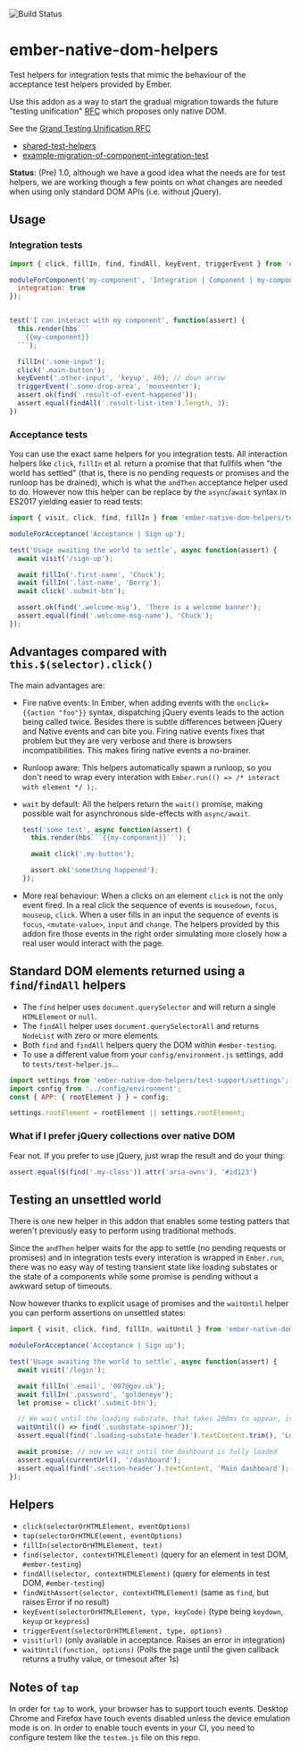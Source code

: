 ![Build Status](https://travis-ci.org/cibernox/ember-native-dom-helpers.svg?branch=master)

# ember-native-dom-helpers

Test helpers for integration tests that mimic the behaviour of the acceptance
test helpers provided by Ember.

Use this addon as a way to start the gradual migration towards the future
"testing unification" [RFC][emberjs/rfcs/pull/119] which proposes only native DOM.

See the [Grand Testing Unification RFC][emberjs/rfcs/pull/119]

- [shared-test-helpers]
- [example-migration-of-component-integration-test]

[emberjs/rfcs/pull/119]: https://github.com/emberjs/rfcs/pull/119
[shared-test-helpers]: https://github.com/rwjblue/rfcs/blob/42/text/0000-grand-testing-unification.md#shared-test-helpers
[example-migration-of-component-integration-test]: https://github.com/rwjblue/rfcs/blob/42/text/0000-grand-testing-unification.md#example-migration-of-component-integration-test

**Status**: (Pre) 1.0, although we have a good idea what the needs are for
test helpers, we are working though a few points on what changes are needed
when using only standard DOM APIs (i.e. without jQuery).


## Usage


### Integration tests

```js
import { click, fillIn, find, findAll, keyEvent, triggerEvent } from 'ember-native-dom-helpers/test-support/helpers';

moduleForComponent('my-component', 'Integration | Component | my-component', {
  integration: true
});


test('I can interact with my component', function(assert) {
  this.render(hbs```
    {{my-component}}
  ```);

  fillIn('.some-input');
  click('.main-button');
  keyEvent('.other-input', 'keyup', 40); // down arrow
  triggerEvent('.some-drop-area', 'mouseenter');
  assert.ok(find('.result-of-event-happened'));
  assert.equal(findAll('.result-list-item').length, 3);
})
```

### Acceptance tests

You can use the exact same helpers for you integration tests. All interaction helpers like
`click`, `fillIn` et al. return a promise that that fullfils when "the world has settled"
(that is, there is no pending requests or promises and the runloop has be drained), which
is what the `andThen` acceptance helper used to do.
However now this helper can be replace by the `async`/`await` syntax in ES2017 yielding
easier to read tests:

```js
import { visit, click, find, fillIn } from 'ember-native-dom-helpers/test-support/helpers';

moduleForAcceptance('Acceptance | Sign up');

test('Usage awaiting the world to settle', async function(assert) {
  await visit('/sign-up');

  await fillIn('.first-name', 'Chuck');
  await fillIn('.last-name', 'Berry');
  await click('.submit-btn');

  assert.ok(find('.welcome-msg'), 'There is a welcome banner');
  assert.equal(find('.welcome-msg-name'), 'Chuck');
});
```

## Advantages compared with `this.$(selector).click()`

The main advantages are:

- Fire native events: In Ember, when adding events with the `onclick={{action "foo"}}` syntax,
  dispatching jQuery events leads to the action being called twice. Besides there is subtle
  differences between jQuery and Native events and can bite you. Firing native events fixes
  that problem but they are very verbose and there is browsers incompatibilities.
  This makes firing native events a no-brainer.

- Runloop aware: This helpers automatically spawn a runloop, so you don't need to wrap
  every interation with `Ember.run(() => /* interact with element */ );`.

- `wait` by default: All the helpers return the `wait()` promise, making possible wait
  for asynchronous side-effects with `async/await`.

  ```js
  test('some test', async function(assert) {
    this.render(hbs```{{my-component}}```);

    await click('.my-button');

    assert.ok('something happened');
  });
  ```

- More real behaviour: When a clicks on an element `click` is not the only event fired. In a
  real click the sequence of events is `mousedown`, `focus`, `mouseup`, `click`. When a user
  fills in an input the sequence of events is `focus`, `<mutate-value>`, `input` and `change`.
  The helpers provided by this addon fire those events in the right order simulating more
  closely how a real user would interact with the page.

## Standard DOM elements returned using a `find`/`findAll` helpers

- The `find` helper uses `document.querySelector` and will return a single `HTMLElement` or `null`.
- The `findAll` helper uses `document.querySelectorAll` and returns `NodeList` with zero or more elements.
- Both `find` and `findAll` helpers query the DOM within `#ember-testing`.
- To use a different value from your `config/environment.js` settings, add to `tests/test-helper.js`…

```js
import settings from 'ember-native-dom-helpers/test-support/settings';
import config from '../config/environment';
const { APP: { rootElement } } = config;

settings.rootElement = rootElement || settings.rootElement;
```

### What if I prefer jQuery collections over native DOM

Fear not. If you prefer to use jQuery, just wrap the result and do your thing:

```js
assert.equal($(find('.my-class')).attr('aria-owns'), '#id123')
```

## Testing an unsettled world

There is one new helper in this addon that enables some testing patters that weren't
previously easy to perform using traditional methods.

Since the `andThen` helper waits for the app to settle (no pending requests or promises)
and in integration tests every interation is wrapped in `Ember.run`, there was no easy way
of testing transient state like loading substates or the state of a components while some promise
is pending without a awkward setup of timeouts.

Now however thanks to explicit usage of promises and the `waitUntil` helper you can
perform assertions on unsettled states:

```js
import { visit, click, find, fillIn, waitUntil } from 'ember-native-dom-helpers/test-support/helpers';

moduleForAcceptance('Acceptance | Sign up');

test('Usage awaiting the world to settle', async function(assert) {
  await visit('/login');

  await fillIn('.email', '007@gov.uk');
  await fillIn('.password', 'goldeneye');
  let promise = click('.submit-btn');

  // We wait until the loading substate, that takes 200ms to appear, is displayed
  waitUntil(() => find('.susbstate-spinner'));
  assert.equal(find('.loading-substate-header').textContent.trim(), 'Loading mission. Please wait, Mr. Bond');

  await promise; // now we wait until the dashboard is fully loaded
  assert.equal(currentUrl(), '/dashboard');
  assert.equal(find('.section-header').textContent, 'Main dashboard');
});
```

## Helpers

- `click(selectorOrHTMLElement, eventOptions)`
- `tap(selectorOrHTMLElement, eventOptions)`
- `fillIn(selectorOrHTMLElement, text)`
- `find(selector, contextHTMLElement)` (query for an element in test DOM, `#ember-testing`)
- `findAll(selector, contextHTMLElement)` (query for elements in test DOM, `#ember-testing`)
- `findWithAssert(selector, contextHTMLElement)` (same as `find`, but raises Error if no result)
- `keyEvent(selectorOrHTMLElement, type, keyCode)` (type being `keydown`, `keyup` or `keypress`)
- `triggerEvent(selectorOrHTMLElement, type, options)`
- `visit(url)` (only available in acceptance. Raises an error in integration)
- `waitUntil(function, options)` (Polls the page until the given callback returns a truthy value, or timesout after 1s)

## Notes of `tap`

In order for `tap` to work, your browser has to support touch events. Desktop Chrome and Firefox
have touch events disabled unless the device emulation mode is on.
In order to enable touch events in your CI, you need to configure testem like the `testem.js`
file on this repo.
